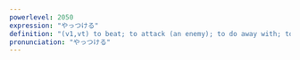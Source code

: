 ```yaml
---
powerlevel: 2050
expression: "やっつける"
definition: "(v1,vt) to beat; to attack (an enemy); to do away with; to finish off; (P)"
pronunciation: "やっつける"
---
```

